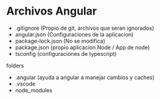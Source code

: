 # Archivos Angular

- .gitignore (Propio de git, archivos que seran ignorados)
- angular.json (Configuraciones de la aplicacion)
- package-lock.json (No se modifica)
- package.json (propio aplicacion Node / App de node)
- tsconfig (configuraciones de typescript)

folders
- .angular (ayuda a angular a manejar cambios y caches)
- .vscode
- node_modules 
